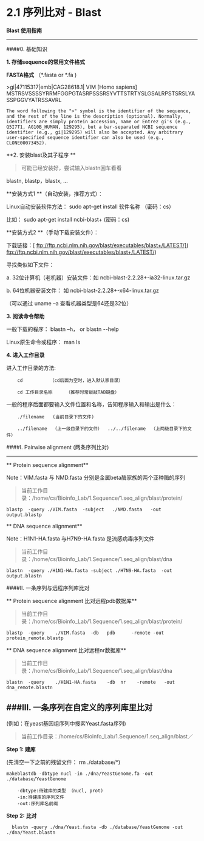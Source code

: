 # 2.1 序列比对 - Blast


**Blast 使用指南**

---



####0. 基础知识

**1. 存储sequence的常用文件格式**

**FASTA格式** （*.fasta or *.fa )

\>gi|47115317|emb|CAG28618.1| VIM [Homo sapiens]   MSTRSVSSSSYRRMFGGPGTASRPSSSRSYVTTSTRTYSLGSALRPSTSRSLYASSPGGVYATRSSAVRL

`
The word following the ">" symbol is the identifier of the sequence, and the rest of the line is the description (optional). Normally, identifiers are simply protein accession, name or Entrez gi's (e.g., Q5I7T1, AG10B_HUMAN, 129295), but a bar-separated NCBI sequence identifier (e.g., gi|129295) will also be accepted. Any arbitrary user-specified sequence identifier can also be used (e.g., CLONE00073452).
`

**2. 安装blast及其子程序 **

>可能已经安装好，尝试输入blastn回车看看

blastn, blastp，blastx, …
    
**安装方式1 **（自动安装，推荐方式）：

Linux自动安装软件方法： sudo apt-get install  软件名称  （密码：cs）

比如：   sudo apt-get install ncbi-blast+   (密码：cs)

**安装方式2 **（手动下载安装文件）：

下载链接：[ ftp://ftp.ncbi.nlm.nih.gov/blast/executables/blast+/LATEST/]( ftp://ftp.ncbi.nlm.nih.gov/blast/executables/blast+/LATEST/)

寻找类似如下文件：

a. 32位计算机（老机器）安装文件：如 ncbi-blast-2.2.28+-ia32-linux.tar.gz   

b. 64位机器安装文件： 如   ncbi-blast-2.2.28+-x64-linux.tar.gz

（可以通过 uname –a 查看机器类型是64还是32位）

**3. 阅读命令帮助**

一般下载的程序：   blastn –h， or  blastn --help

Linux原生命令或程序：  man ls

**4. 进入工作目录**

进入工作目录的方法:

		cd          （cd后面为空时，进入默认家目录）
        
		cd 工作目录名称     （推荐时常敲敲TAB键盘）
        
一般的程序后面都要输入文件位置和名称，告知程序输入和输出是什么：

	    ./filename   (当前目录下的文件)
             
		../filename  （上一级目录下的文件）  ../../filename  （上两级目录下的文件）
        
####I. Pairwise alignment (两条序列比对)

---



** Protein sequence alignment**

Note：VIM.fasta 与 NMD.fasta 分别是金属beta酶家族的两个亚种酶的序列

>当前工作目录：/home/cs/Bioinfo_Lab/1.Sequence/1.seq_align/blast/protein/


```
blastp  -query ./VIM.fasta  -subject   ./NMD.fasta   -out output.blastp
```

** DNA sequence alignment**

Note：H1N1-HA.fasta 与H7N9-HA.fasta 是流感病毒序列文件

>当前工作目录：/home/cs/Bioinfo_Lab/1.Sequence/1.seq_align/blast/dna

``
blastn  -query ./H1N1-HA.fasta -subject ./H7N9-HA.fasta  -out output.blastn
``


####II.  一条序列与远程序列库比对

** Protein sequence alignment  比对远程pdb数据库**

>当前工作目录：/home/cs/Bioinfo_Lab/1.Sequence/1.seq_align/blast/protein/

``
blastp  -query    ./VIM.fasta  -db   pdb      -remote -out protein_remote.blastp
``
	
** DNA sequence alignment  比对远程nr数据库**

>当前工作目录：/home/cs/Bioinfo_Lab/1.Sequence/1.seq_align/blast/dna

``
blastn  -query    ./H1N1-HA.fasta    -db  nr    -remote   -out dna_remote.blastn
``


###III. 一条序列在自定义的序列库里比对 
---


(例如：在yeast基因组序列中搜索Yeast.fasta序列)

>当前工作目录：/home/cs/Bioinfo_Lab/1.Sequence/1.seq_align/blast／


**Step 1: 建库**


(先清空一下之前的残留文件： rm ./database/*)    

``
makeblastdb -dbtype nucl -in ./dna/YeastGenome.fa -out ./database/YeastGenome
``

        -dbtype:待建库的类型 （nucl, prot)  
        -in:待建库的序列文件     
        -out:序列库名前缀

**Step 2: 比对**

      blastn -query ./dna/Yeast.fasta -db ./database/YeastGenome -out ./dna/Yeast.blastn
